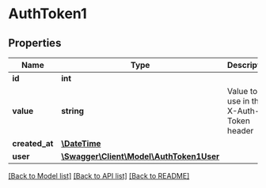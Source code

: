 # AuthToken1

## Properties
Name | Type | Description | Notes
------------ | ------------- | ------------- | -------------
**id** | **int** |  | 
**value** | **string** | Value to use in the X-Auth-Token header | 
**created_at** | [**\DateTime**](\DateTime.md) |  | 
**user** | [**\Swagger\Client\Model\AuthToken1User**](AuthToken1User.md) |  | [optional] 

[[Back to Model list]](../README.md#documentation-for-models) [[Back to API list]](../README.md#documentation-for-api-endpoints) [[Back to README]](../README.md)


